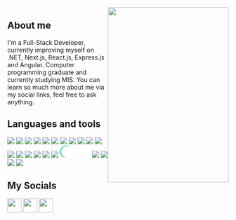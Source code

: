 
<img align="right" height="400" width="275" src="https://i.giphy.com/media/SvGFA2WF9IP0WjmzvE/giphy.gif"/>

## About me
I'm a Full-Stack Developer, currently improving myself on .NET, Next.js, React.js, Express.js and Angular. Computer programming graduate and currently studying MIS. You can learn so much more about me via my social links, feel free to ask anything.


## Languages and tools
<code><img height="28" src="https://img.icons8.com/color/48/000000/html-5--v1.png"/></code>
<code><img height="28" src="https://img.icons8.com/color/48/000000/css3.png"/></code>
<code><img height="28" src="https://img.icons8.com/color/48/000000/javascript--v1.png"/></code>
<code><img height="28" src="https://img.icons8.com/fluency/48/null/typescript--v1.png"/></code>
<code><img height="28" src="https://img.icons8.com/ultraviolet/40/000000/react--v1.png"/></code>
<code><img height="28" src="https://img.icons8.com/color/48/null/nextjs.png"/></code>
<code><img height="28" src="https://img.icons8.com/color/48/000000/c-sharp-logo-2.png"/></code>
<code><img height="28" src="https://img.icons8.com/color/48/000000/redux.png"/></code>
<code><img height="28" src="https://img.icons8.com/color/48/000000/tailwindcss.png"/></code>
<code><img height="28" src="https://img.icons8.com/color/48/000000/bootstrap.png"/></code>
<code><img height="28" src="https://img.icons8.com/color/48/000000/sass.png"/></code>
<code><img height="28" src="https://img.icons8.com/color/48/000000/material-ui.png"/></code>
<code><img height="28" src="https://img.icons8.com/dusk/64/000000/php-logo.png"/></code>
<code><img height="28" src="https://img.icons8.com/color/48/000000/mysql-logo.png"/></code>
<code><img height="28" src="https://testing-library.com/img/octopus-128x128.png"/></code>
<code><img height="28" src="https://img.icons8.com/external-tal-revivo-color-tal-revivo/24/null/external-jest-can-collect-code-coverage-information-from-entire-projects-logo-color-tal-revivo.png"/></code>
<code><img height="28" src="https://user-images.githubusercontent.com/11247099/145112184-a9ff6727-661c-439d-9ada-963124a281f7.png"/></code>
<code><img height="28" src="https://github.com/cypress-io/cypress/raw/develop/assets/cypress-logo-dark.png"/></code>
<code><img height="28" src="https://img.icons8.com/color/96/firebase.png"/></code>
<code><img height="28" src="https://img.icons8.com/fluency/48/000000/docker.png"/></code>
<code><img height="28" src="https://img.icons8.com/color/48/000000/figma--v1.png"/></code>
<code><img height="28" src="https://uxwing.com/wp-content/themes/uxwing/download/brands-and-social-media/postman-icon.png"/></code>


## My Socials
<a href="https://www.linkedin.com/in/emirmorgan/"><img width=32 height=32 src="https://img.icons8.com/color/48/000000/linkedin.png"></a>
<a href="https://www.twitter.com/emirmrg"><img width=32 height=32 src="https://img.icons8.com/fluency/48/000000/twitter.png"></a>
<a href="mailto:aemirmorgan@gmail.com"><img width=32 height=32 src="https://img.icons8.com/color/48/000000/apple-mail.png"></a>
